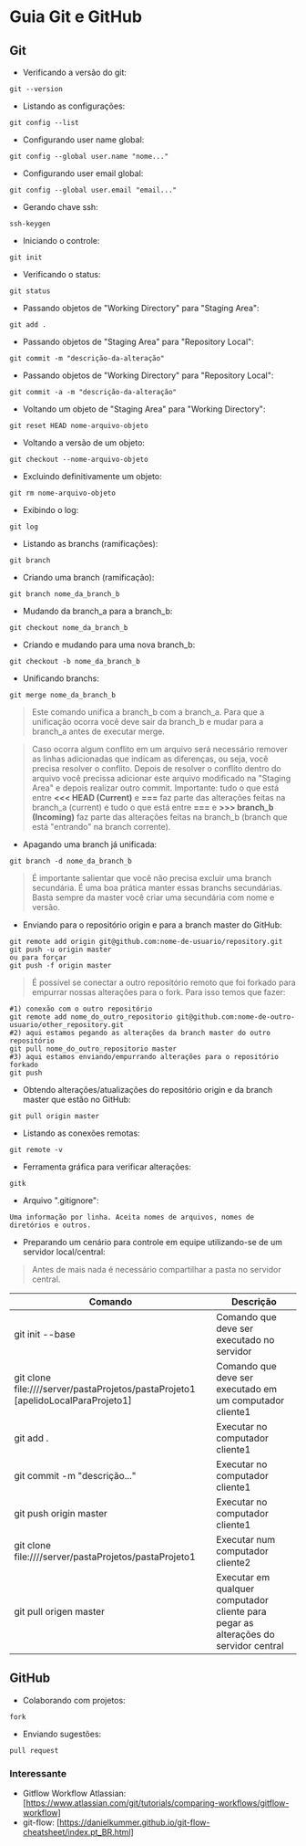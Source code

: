 # Guia Git e GitHub

## Git

*  Verificando a versão do git:
```
git --version
```

*  Listando as configurações:
```
git config --list
```

*  Configurando user name global:
```
git config --global user.name "nome..."
```

*  Configurando user email global:
```
git config --global user.email "email..."
```

*  Gerando chave ssh:
```
ssh-keygen
```

*  Iniciando o controle:
```
git init
```

*  Verificando o status:
```
git status
```

*  Passando objetos de "Working Directory" para "Staging Area":
```
git add .
```

*  Passando objetos de "Staging Area" para "Repository Local":
```
git commit -m "descrição-da-alteração"
```

*  Passando objetos de "Working Directory" para "Repository Local":
```
git commit -a -m "descrição-da-alteração"
```

* Voltando um objeto de "Staging Area" para "Working Directory":
```
git reset HEAD nome-arquivo-objeto
```

* Voltando a versão de um objeto:
```
git checkout --nome-arquivo-objeto
```

* Excluindo definitivamente um objeto:
```
git rm nome-arquivo-objeto
```

* Exibindo o log:
```
git log
```

* Listando as branchs (ramificações):
```
git branch
```

* Criando uma branch (ramificação):
```
git branch nome_da_branch_b
```

* Mudando da branch_a para a branch_b:
```
git checkout nome_da_branch_b
```

* Criando e mudando para uma nova branch_b:
```
git checkout -b nome_da_branch_b
```

* Unificando branchs:
```
git merge nome_da_branch_b
```
> Este comando unifica a branch_b com a branch_a. 
Para que a unificação ocorra você deve sair da branch_b e mudar para a branch_a antes de executar merge.

> Caso ocorra algum conflito em um arquivo será necessário remover as linhas adicionadas que indicam as diferenças, ou seja, você precisa resolver o conflito. Depois de resolver o conflito dentro do arquivo você precissa adicionar este arquivo modificado na "Staging Area" e depois realizar outro commit. Importante: tudo o que está entre **<<< HEAD (Current)** e **===** faz parte das alterações feitas na branch_a (current) e tudo o que está entre **===** e **>>> branch_b (Incoming)** faz parte das alterações feitas na branch_b (branch que está "entrando" na branch corrente).

* Apagando uma branch já unificada:
```
git branch -d nome_da_branch_b
```

> É importante salientar que você não precisa excluir uma branch secundária. É uma boa prática manter essas branchs secundárias. Basta sempre da master você criar uma secundária com nome e versão.

* Enviando para o repositório origin e para a branch master do GitHub:
```
git remote add origin git@github.com:nome-de-usuario/repository.git
git push -u origin master  
ou para forçar 
git push -f origin master 
```

> É possível se conectar a outro repositório remoto que foi forkado para empurrar nossas alterações para o fork. Para isso temos que fazer:
```
#1) conexão com o outro repositório
git remote add nome_do_outro_repositorio git@github.com:nome-de-outro-usuario/other_repository.git
#2) aqui estamos pegando as alterações da branch master do outro repositório 
git pull nome_do_outro_repositorio master
#3) aqui estamos enviando/empurrando alterações para o repositório forkado
git push
```

* Obtendo alterações/atualizações do repositório origin e da branch master que estão no GitHub:
```
git pull origin master
```

* Listando as conexões remotas:
```
git remote -v
```

* Ferramenta gráfica para verificar alterações:
```
gitk
```

* Arquivo ".gitignore":
```
Uma informação por linha. Aceita nomes de arquivos, nomes de diretórios e outros.
```

* Preparando um cenário para controle em equipe utilizando-se de um servidor local/central:
> Antes de mais nada é necessário compartilhar a pasta no servidor central.

Comando | Descrição
------- | ---------
git init --base | Comando que deve ser executado no servidor
git clone file:////server/pastaProjetos/pastaProjeto1 [apelidoLocalParaProjeto1] | Comando que deve ser executado em um computador cliente1
git add . | Executar no computador cliente1
git commit -m "descrição..." | Executar no computador cliente1
git push origin master | Executar no computador cliente1
git clone file:////server/pastaProjetos/pastaProjeto1 | Executar num computador cliente2
git pull origen master | Executar em qualquer computador cliente para pegar as alterações do servidor central

## GitHub

* Colaborando com projetos:
```
fork
```

* Enviando sugestões:
```
pull request
```

### Interessante

* Gitflow Workflow Atlassian: [https://www.atlassian.com/git/tutorials/comparing-workflows/gitflow-workflow]
* git-flow: [https://danielkummer.github.io/git-flow-cheatsheet/index.pt_BR.html]
